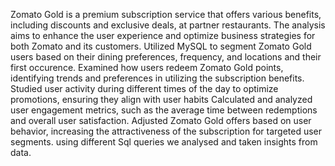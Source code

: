 Zomato Gold is a premium subscription service that offers various benefits, including discounts and exclusive deals, at partner restaurants. 
The analysis aims to enhance the user experience and optimize business strategies for both Zomato and its customers.
Utilized MySQL to segment Zomato Gold users based on their dining preferences, frequency, and locations and their first occurence.
Examined how users redeem Zomato Gold points, identifying trends and preferences in utilizing the subscription benefits.
Studied user activity during different times of the day to optimize promotions, ensuring they align with user habits
Calculated and analyzed user engagement metrics, such as the average time between redemptions and overall user satisfaction.
Adjusted Zomato Gold offers based on user behavior, increasing the attractiveness of the subscription for targeted user segments.
using different Sql queries we analysed and taken insights from data.
